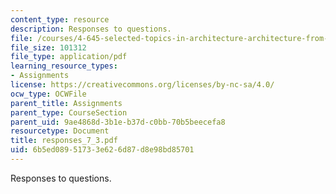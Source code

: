 ```yaml
---
content_type: resource
description: Responses to questions.
file: /courses/4-645-selected-topics-in-architecture-architecture-from-1750-to-the-present-fall-2004/6b5ed08951733e626d87d8e98bd85701_responses_7_3.pdf
file_size: 101312
file_type: application/pdf
learning_resource_types:
- Assignments
license: https://creativecommons.org/licenses/by-nc-sa/4.0/
ocw_type: OCWFile
parent_title: Assignments
parent_type: CourseSection
parent_uid: 9ae4868d-3b1e-b37d-c0bb-70b5beecefa8
resourcetype: Document
title: responses_7_3.pdf
uid: 6b5ed089-5173-3e62-6d87-d8e98bd85701
---
```

Responses to questions.